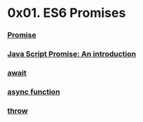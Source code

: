 # 0x01. ES6 Promises
### [Promise](https://developer.mozilla.org/en-US/docs/Web/JavaScript/Reference/Global_Objects/Promise)
### [Java Script Promise: An introduction](https://web.dev/promises/)
### [await](https://developer.mozilla.org/en-US/docs/Web/JavaScript/Reference/Operators/await)
### [async function](https://developer.mozilla.org/en-US/docs/Web/JavaScript/Reference/Statements/async_function)
### [throw](https://developer.mozilla.org/en-US/docs/Web/JavaScript/Reference/Statements/throw)
